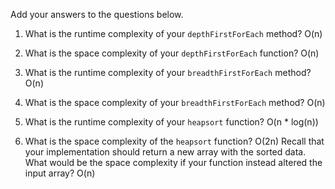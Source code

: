 Add your answers to the questions below.

1. What is the runtime complexity of your `depthFirstForEach` method? O(n)

2. What is the space complexity of your `depthFirstForEach` function? O(n)

3. What is the runtime complexity of your `breadthFirstForEach` method? O(n)

4. What is the space complexity of your `breadthFirstForEach` method? O(n)

5. What is the runtime complexity of your `heapsort` function? O(n * log(n))

6. What is the space complexity of the `heapsort` function? O(2n)
   Recall that your implementation should return a new array with the sorted data. What would be the space complexity if your function instead altered the input array? O(n)
